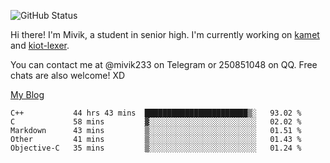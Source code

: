 ![GitHub Status](https://github-readme-stats.vercel.app/api?show_icons=true&username=Mivik)

Hi there! I'm Mivik, a student in senior high. I'm currently working on [kamet](https://github.com/Mivik/kamet) and [kiot-lexer](https://github.com/KiotLand/kiot-lexer).

You can contact me at @mivik233 on Telegram or 250851048 on QQ. Free chats are also welcome! XD

[My Blog](https://mivik.gitee.io)

<!--START_SECTION:waka-->
```text
C++           44 hrs 43 mins  ███████████████████████▒░   93.02 % 
C             58 mins         ▓░░░░░░░░░░░░░░░░░░░░░░░░   02.02 % 
Markdown      43 mins         ▒░░░░░░░░░░░░░░░░░░░░░░░░   01.51 % 
Other         41 mins         ▒░░░░░░░░░░░░░░░░░░░░░░░░   01.43 % 
Objective-C   35 mins         ▒░░░░░░░░░░░░░░░░░░░░░░░░   01.24 % 
```
<!--END_SECTION:waka-->

